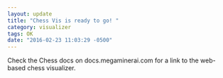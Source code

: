 ```yaml
---
layout: update
title: "Chess Vis is ready to go! "
category: visualizer
tags: OK
date: "2016-02-23 11:03:29 -0500"
---
```


Check the Chess docs on docs.megaminerai.com for a link to the web-based chess visualizer.
